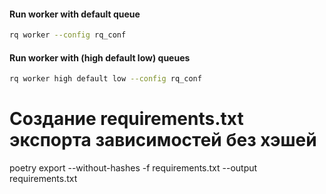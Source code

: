 #### Run worker with default queue
```bash
rq worker --config rq_conf 
```

#### Run worker with (high default low) queues
```bash
rq worker high default low --config rq_conf 
```

# Создание requirements.txt экспорта зависимостей без хэшей
poetry export --without-hashes -f requirements.txt --output requirements.txt  
